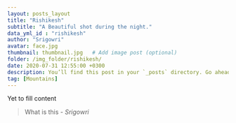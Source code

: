 ```yaml
---
layout: posts_layout
title: "Rishikesh"
subtitle: "A Beautiful shot during the night."
data_yml_id : "rishikesh"
author: "Srigowri"
avatar: face.jpg
thumbnail: thumbnail.jpg   # Add image post (optional)
folder: /img_folder/rishikesh/
date: 2020-07-31 12:55:00 +0300
description: You’ll find this post in your `_posts` directory. Go ahead and edit it and re-build the site to see your changes. # Add post description (optional)
tag: [Mountains]
---
```

Yet to fill content


> What is this <cite>- Srigowri</cite>

